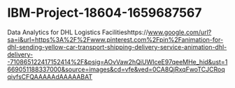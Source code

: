 # IBM-Project-18604-1659687567
Data Analytics for DHL Logistics Facilitieshttps://www.google.com/url?sa=i&url=https%3A%2F%2Fwww.pinterest.com%2Fpin%2Fanimation-for-dhl-sending-yellow-car-transport-shipping-delivery-service-animation-dhl-delivery--710865122417152414%2F&psig=AOvVaw2hQiUWIceE97qeeMHe_hid&ust=1669051188337000&source=images&cd=vfe&ved=0CA8QjRxqFwoTCJCRoqqivfsCFQAAAAAdAAAAABAT
